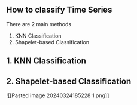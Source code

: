## How to classify Time Series


There are 2 main methods
1. KNN Classification
2. Shapelet-based Classification

## 1. KNN Classification



## 2. Shapelet-based Classification



![[Pasted image 20240324185228 1.png]]




